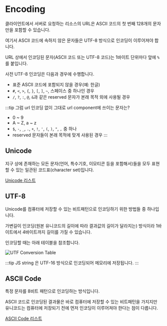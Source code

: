 # Encoding

클라이언트에서 서버로 요청하는 리소스의 URL은 ASCII 코드의 첫 번째 128개의 문자만을 포함할 수 있습니다.

여기서 ASCII 코드에 속하지 않은 문자들은 UTF-8 방식으로 인코딩이 이루어져야 합니다.

URL 상에서 인코딩된 문자(ASCII 코드 또는 UTF-8 코드)는 1바이트 단위마다 앞에 `%`를 붙입니다.

사전 UTF-8 인코딩은 다음과 경우에 수행합니다.

- 표준 ASCII 코드에 포함되지 않을 경우(예: 한글)
- `#`, `<`, `>`, `{`, `}`, `[`, `]`, `~`, 스페이스 중 하나인 경우
- `/`, `?`, `:`, `@`, `&`과 같은 reserved 문자가 본래 목적 외에 사용될 경우

:::tip
그럼 url 인코딩 없이 그대로 url component에 쓰이는 문자는?

- 0 ~ 9
- A ~ Z, a ~ z
- `$`, `-`, `_`, `.`, `+`, `!`, `'`, `(`, `)`, `"`, `,` 중 하나
- reserved 문자들이 본래 목적에 맞게 사용된 경우
  :::

## Unicode

지구 상에 존재하는 모든 문자(언어, 특수기호, 이모티콘 등을 포함해서)들을 모두 표현할 수 있는 일관된 코드표(character set)입니다.

[Unicode 리스트](https://en.wikipedia.org/wiki/List_of_Unicode_characters)

## UTF-8

Unicode를 컴퓨터에 저장할 수 있는 비트패턴으로 인코딩하기 위한 방법들 중 하나입니다.

가변길이 인코딩(원본 유니코드의 길이에 따라 결과값의 길이가 달라지는) 방식이라 1바이트에서 4바이트까지 길이를 가질 수 있습니다.

인코딩할 때는 아래 테이블을 참조합니다.

<Image src="../_images/utf_conversion_table.png" alt="UTF Conversion Table"/>

:::tip
JS string 은 UTF-16 방식으로 인코딩되어 메모리에 저장됩니다.
:::

## ASCII Code

특정 문자를 8비트 패턴으로 인코딩하는 방식입니다.

ASCII 코드로 인코딩된 결과물은 바로 컴퓨터에 저장할 수 있는 비트패턴을 가지지만 유니코드는 컴퓨터에 저장되기 전에 먼저 인코딩이 이루어져야 한다는 점이 다릅니다.

[ASCII Code 리스트](https://www.asciitable.com/)
